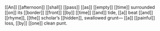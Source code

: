 [[An]] [[afternoon]] [[shall]] [[pass]] [[as]] [[empty]] [[time]]
surrounded [[on]] its [[border]] [[front]]
[[by]] [[time]] [[and]] tide, [[a]] beat [[and]] [[rhyme]],
[[the]] scholar’s [[hidden]], swallowed grunt—
[[a]] [[painful]] loss, [[by]] [[one]] clean punt.